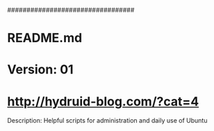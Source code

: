 #################################
# README.md
# Version: 01
# http://hydruid-blog.com/?cat=4

Description:
Helpful scripts for administration and daily use of Ubuntu
